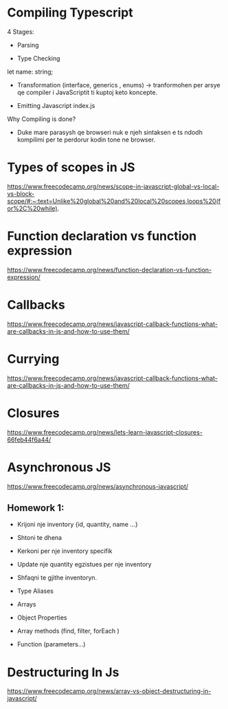 # Compiling Typescript

4 Stages:

- Parsing

- Type Checking

let name: string;

- Transformation
(interface, generics , enums) -> tranformohen per arsye qe compiler i JavaScriptit ti kuptoj keto koncepte.

- Emitting Javascript
index.js 

Why Compiling is done?

- Duke mare parasysh qe browseri nuk e njeh sintaksen e ts ndodh kompilimi per te perdorur kodin tone ne browser.


# Types of scopes in JS
https://www.freecodecamp.org/news/scope-in-javascript-global-vs-local-vs-block-scope/#:~:text=Unlike%20global%20and%20local%20scopes,loops%20(for%2C%20while).

# Function declaration vs function expression 
https://www.freecodecamp.org/news/function-declaration-vs-function-expression/

# Callbacks
https://www.freecodecamp.org/news/javascript-callback-functions-what-are-callbacks-in-js-and-how-to-use-them/

# Currying
https://www.freecodecamp.org/news/javascript-callback-functions-what-are-callbacks-in-js-and-how-to-use-them/

# Closures
https://www.freecodecamp.org/news/lets-learn-javascript-closures-66feb44f6a44/

# Asynchronous JS
https://www.freecodecamp.org/news/asynchronous-javascript/


## Homework 1:

- Krijoni nje inventory {id, quantity, name ...}
- Shtoni te dhena
- Kerkoni per nje inventory specifik
- Update nje quantity egzistues per nje inventory
- Shfaqni te gjithe inventoryn.

- Type Aliases
- Arrays
- Object Properties
- Array methods (find, filter, forEach ) 
- Function (parameters...)

# Destructuring In Js
https://www.freecodecamp.org/news/array-vs-object-destructuring-in-javascript/
